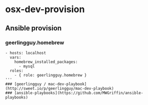 # osx-dev-provision

## Ansible provision
### geerlingguy.homebrew
```
- hosts: localhost
  vars:
    homebrew_installed_packages:
      - mysql
  roles:
    - { role: geerlingguy.homebrew }
'''
### [geerlingguy / mac-dev-playbook](http://sweet.io/p/geerlingguy/mac-dev-playbook)
### [ansible-playbooks](https://github.com/MWGriffin/ansible-playbooks)

